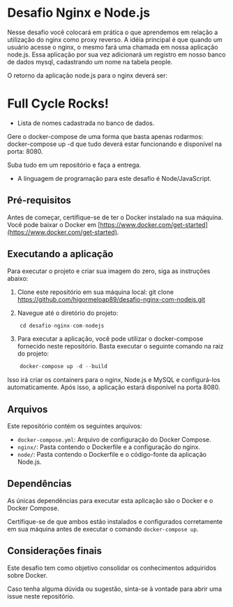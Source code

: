 # Desafio Nginx e Node.js

Nesse desafio você colocará em prática o que aprendemos em relação a utilização do nginx como proxy reverso. A idéia principal é que quando um usuário acesse o nginx, o mesmo fará uma chamada em nossa aplicação node.js. Essa aplicação por sua vez adicionará um registro em nosso banco de dados mysql, cadastrando um nome na tabela people.

O retorno da aplicação node.js para o nginx deverá ser:

<h1>Full Cycle Rocks!</h1>

- Lista de nomes cadastrada no banco de dados.

Gere o docker-compose de uma forma que basta apenas rodarmos: docker-compose up -d que tudo deverá estar funcionando e disponível na porta: 8080.

Suba tudo em um repositório e faça a entrega.

* A linguagem de programação para este desafio é Node/JavaScript.

## Pré-requisitos

Antes de começar, certifique-se de ter o Docker instalado na sua máquina. Você pode baixar o Docker em [https://www.docker.com/get-started](https://www.docker.com/get-started).

## Executando a aplicação

Para executar o projeto e criar sua imagem do zero, siga as instruções abaixo:

1. Clone este repositório em sua máquina local: git clone https://github.com/higormeloap89/desafio-nginx-com-nodejs.git

2. Navegue até o diretório do projeto: 

```javascript
    cd desafio-nginx-com-nodejs
```
3. Para executar a aplicação, você pode utilizar o docker-compose fornecido neste repositório. Basta executar o seguinte comando na raiz do projeto:

```javascript
    docker-compose up -d --build
```

Isso irá criar os containers para o nginx, Node.js e MySQL e configurá-los automaticamente. Após isso, a aplicação estará disponível na porta 8080.

## Arquivos

Este repositório contém os seguintes arquivos:

- `docker-compose.yml`: Arquivo de configuração do Docker Compose.
- `nginx/`: Pasta contendo o Dockerfile e a configuração do nginx.
- `node/`: Pasta contendo o Dockerfile e o código-fonte da aplicação Node.js.

## Dependências

As únicas dependências para executar esta aplicação são o Docker e o Docker Compose.

Certifique-se de que ambos estão instalados e configurados corretamente em sua máquina antes de executar o comando `docker-compose up`.

## Considerações finais

Este desafio tem como objetivo consolidar os conhecimentos adquiridos sobre Docker. 

Caso tenha alguma dúvida ou sugestão, sinta-se à vontade para abrir uma issue neste repositório.